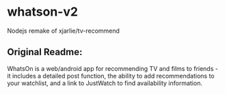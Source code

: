 # whatson-v2
Nodejs remake of xjarlie/tv-recommend

## Original Readme:
WhatsOn is a web/android app for recommending TV and films to friends - it includes a detailed post function, the ability to add recommendations to your watchlist, and a link to JustWatch to find availability information.
